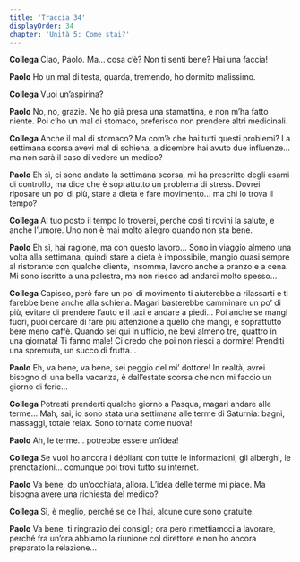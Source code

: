 ```yaml
---
title: 'Traccia 34'
displayOrder: 34
chapter: 'Unità 5: Come stai?'
---
```


**Collega** Ciao, Paolo. Ma... cosa c’è? Non ti senti bene? Hai una faccia!

**Paolo** Ho un mal di testa, guarda, tremendo, ho dormito malissimo.

**Collega** Vuoi un’aspirina?

**Paolo** No, no, grazie. Ne ho già presa una stamattina, e non m’ha fatto niente. Poi c’ho un mal di stomaco, preferisco non prendere altri medicinali.

**Collega** Anche il mal di stomaco? Ma com’è che hai tutti questi problemi? La settimana scorsa avevi mal di schiena, a dicembre hai avuto due influenze... ma non sarà il caso di vedere un medico?

**Paolo** Eh sì, ci sono andato la settimana scorsa, mi ha prescritto degli esami di controllo, ma dice che è soprattutto un problema di stress. Dovrei riposare un po’ di più, stare a dieta e fare movimento... ma chi lo trova il tempo?

**Collega** Al tuo posto il tempo lo troverei, perché così ti rovini la salute, e anche l’umore. Uno non è mai molto allegro quando non sta bene.

**Paolo** Eh sì, hai ragione, ma con questo lavoro... Sono in viaggio almeno una volta alla settimana, quindi stare a dieta è impossibile, mangio quasi sempre al ristorante con qualche cliente, insomma, lavoro anche a pranzo e a cena. Mi sono iscritto a una palestra, ma non riesco ad andarci molto spesso...

**Collega** Capisco, però fare un po’ di movimento ti aiuterebbe a rilassarti e ti farebbe bene anche alla schiena. Magari basterebbe camminare un po’ di più, evitare di prendere l’auto e il taxi e andare a piedi... Poi anche se mangi fuori, puoi cercare di fare più attenzione a quello che mangi, e soprattutto bere meno caffè. Quando sei qui in ufficio, ne bevi almeno tre, quattro in una giornata! Ti fanno male! Ci credo che poi non riesci a dormire! Prenditi una spremuta, un succo di frutta...

**Paolo** Eh, va bene, va bene, sei peggio del mi’ dottore! In realtà, avrei bisogno di una bella vacanza, è dall’estate scorsa che non mi faccio un giorno di ferie...

**Collega** Potresti prenderti qualche giorno a Pasqua, magari andare alle terme... Mah, sai, io sono stata una settimana alle terme di Saturnia: bagni, massaggi, totale relax. Sono tornata come nuova!

**Paolo** Ah, le terme... potrebbe essere un’idea!

**Collega** Se vuoi ho ancora i dépliant con tutte le informazioni, gli alberghi, le prenotazioni... comunque poi trovi tutto su internet.

**Paolo** Va bene, do un’occhiata, allora. L’idea delle terme mi piace. Ma bisogna avere una richiesta del medico?

**Collega** Sì, è meglio, perché se ce l’hai, alcune cure sono gratuite.

**Paolo** Va bene, ti ringrazio dei consigli; ora però rimettiamoci a lavorare, perché fra un’ora abbiamo la riunione col direttore e non ho ancora preparato la relazione...
